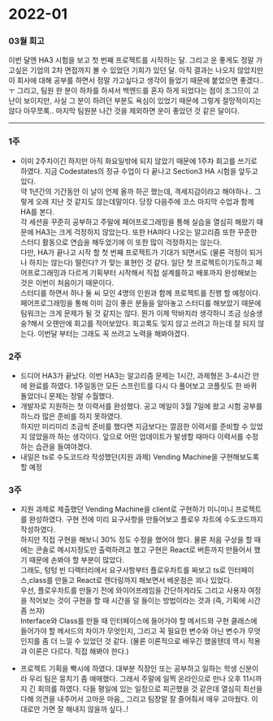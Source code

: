 # 2022-01

### 03월 회고

이번 달엔 HA3 시험을 보고 첫 번째 프로젝트를 시작하는 달.
그리고 운 좋게도 정말 가고싶은 기업의 2차 면접까지 볼 수 있었던 기회가 있던 달.
아직 결과는 나오지 않았지만 이 회사에 대해 공부를 하면서 정말 가고싶다고 생각이 들었기 때문에 붙었으면 좋겠다..ㅜ
그리고, 팀원 한 분이 하차를 하셔서 백엔드를 혼자 하게 되었다는 점이 조그므이 고난이 보이지만,
사실 그 분이 하려던 부분도 욕심이 있었기 때문에 그렇게 절망적이지는 않다
아무쪼록.. 마지막 팀원분 나간 것을 제외하면 운이 좋았던 것 같은 달이다.

---

### 1주

- 이미 2주차이긴 하지만 아직 화요일밖에 되지 않았기 때문에 1주차 회고를 쓰기로 하였다. 지금 Codestates의 정규 수업이 다 끝나고 Section3 HA 시험을 앞두고있다.</br> 약 1년간의 기간동안 이 날이 언제 올까 하곤 했는데, 격세지감이라고 해야하나.. 그렇게 오래 지난 것 같지도 않는데말이다. 당장 다음주에 코스 마지막 수업과 함께 HA를 본다.</br> 각 세션을 꾸준히 공부하고 주말에 페어프로그래밍을 통해 실습을 열심히 해왔기 때문에 HA3는 크게 걱정하지 않았는다. 또한 HA마다 나오는 알고리즘 또한 꾸준한 스터디 활동으로 연습을 해두었기에 이 또한 많이 걱정하지는 않는다.</br> 다만, HA가 끝나고 시작 할 첫 번째 프로젝트가 기대가 되면서도 (물론 걱정이 되거나 하지는 않는다) 떨린다? 가 맞는 표현인 것 같다. 일단 첫 프로젝트이기도하고 페어프로그래밍과 다르게 기획부터 시작해서 직접 설계를하고 배포까지 완성해보는 것은 이번이 처음이기 때문이다.</br>
  스터디를 하면서 하나 둘 씨 모인 4명의 인원과 함께 프로젝트를 진행 할 예정이다. 페어프로그래밍을 통해 이미 감이 좋은 분들을 알아놓고 스터디를 해보았기 때문에 팀워크는 크게 문제가 될 것 같지는 않다. 뭔가 이제 막바지라 생각하니 조금 싱숭생숭?해서 오랜만에 회고를 적어보았다. 회고록도 잊지 않고 쓰려고 하는데 잘 되지 않는다. 이번달 부터는 그래도 꼭 쓰려고 노력을 해봐야겠다.

### 2주

- 드디어 HA3가 끝났다. 이번 HA3는 알고리즘 문제는 1시간, 과제형은 3-4시간 안에 완료를 하였다. 1주일동안 모든 스프린트를 다시 다 풀어보고 코플릿도 한 바퀴 돌았더니 문제는 정말 수월했다.
- 개발자로 지원하는 첫 이력서를 완성했다. 공고 메일이 3월 7일에 왔고 시험 공부를 하느라 많은 준비를 하지 못하였다. </br>하지만 미리미리 조금씩 준비를 했다면 지금보다는 깔끔한 이력서를 준비할 수 있었지 않았을까 하는 생각이다. 앞으로 어떤 업데이트가 발생할 때마다 이력서를 수정하는 습관을 들여야겠다.
- 내일은 ts로 수도코드라 작성했던(지원 과제) Vending Machine을 구현해보도록 할 예정

### 3주

- 지원 과제로 제출했던 Vending Machine을 client로 구현하기 미니미니 프로젝트를 완성하였다. 구현 전에 미리 요구사항을 만들어보고 플로우 차트에 수도코드까지 작성하였다. <br/>
  하지만 직접 구현을 해보니 30% 정도 수정을 했어야 했다. 물론 처음 구상을 할 때에는 콘솔로 메시지정도만 출력하려고 했고 구현은 React로 버튼까지 만들어서 했기 때문에 손봐야 할 부분이 많았다. <br/>
  그래도, 텅텅 빈 디렉터리에서 요구사항부터 플로우차트를 짜보고 ts로 인터페이스,class를 만들고 React로 렌더링까지 해보면서 베운점은 꾀나 있었다. <br/>
  우선, 플로우차트를 만들기 전에 와이어프레임을 간단하게라도 그리고 사용자 여정을 적어보는 것이 구현을 할 때 시간을 덜 들이는 방법이라는 것과 (즉, 기획에 시간좀 쓰자)<br/>
  Interface와 Class를 만들 때 인터페이스에 들어가야 할 메서드와 구현 클래스에 들어가야 할 메서드의 차이가 무엇인지, 그리고 꼭 필요한 변수와 아닌 변수가 무엇인지를 좀 더 느낄 수 있었던 것 같다. (물론 이론적으로 배우긴 했을텐데 역시 적용과 이론은 다르다. 직접 해봐야 한다.)

- 프로젝트 기획을 빡시에 하였다. 대부분 직장인 또는 공부하고 일하는 학생 신분이라 우리 팀은 뭉치기 좀 애매했다. 그래서 주말에 일찍 온라인으로 만나 오후 11시까지 긴 회의를 하였다. 다들 평일에 있는 일정으로 피곤했을 것 같은데 열심히 최선을 다해 의견을 내주어서 고마운 마음,, 그리고 팀장말 잘 즐어줘서 매우 고마웠다. 이대로만 가면 잘 해내지 않을까 싶다..!
